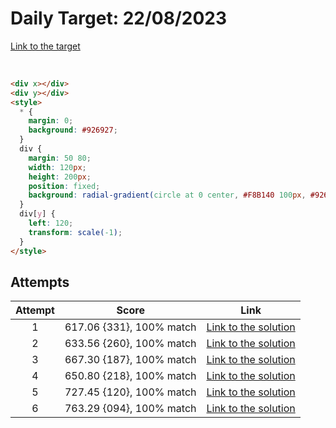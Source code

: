 # Daily Target: 22/08/2023

[Link to the target](https://cssbattle.dev/play/QciIKAqMigBBHqLnUy6p)

<!-- ![img](src/images/daily-target_2023-08-26.png) -->

<br>

```html
<div x></div>
<div y></div>
<style>
  * {
    margin: 0;
    background: #926927;
  }
  div {
    margin: 50 80;
    width: 120px;
    height: 200px;
    position: fixed;
    background: radial-gradient(circle at 0 center, #F8B140 100px, #926927 100px) repeat-x;
  }
  div[y] {
    left: 120;
    transform: scale(-1);
  }
</style>
```

## Attempts
| Attempt | Score | Link |
|:-:|:-:|:-:|
| 1 | 617.06 {331}, 100% match  | [Link to the solution](src/html/daily-target_2023-08-22_attempt-01.html) |
| 2 | 633.56 {260}, 100% match  | [Link to the solution](src/html/daily-target_2023-08-22_attempt-02.html) |
| 3 | 667.30 {187}, 100% match  | [Link to the solution](src/html/daily-target_2023-08-22_attempt-03.html) |
| 4 | 650.80 {218}, 100% match  | [Link to the solution](src/html/daily-target_2023-08-22_attempt-04.html) |
| 5 | 727.45 {120}, 100% match  | [Link to the solution](src/html/daily-target_2023-08-22_attempt-05.html) |
| 6 | 763.29 {094}, 100% match  | [Link to the solution](src/html/daily-target_2023-08-22_attempt-06.html) |
